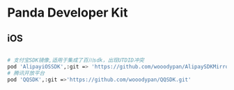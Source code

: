 # Panda Developer Kit



## iOS

``` bash

# 支付宝SDK镜像,适用于集成了百川sdk，出现UTDID冲突
pod 'AlipayiOSSDK',:git => 'https://github.com/wooodypan/AlipaySDKMirror.git'
# 腾讯开放平台
pod 'QQSDK',:git =>'https://github.com/wooodypan/QQSDK.git'
```



